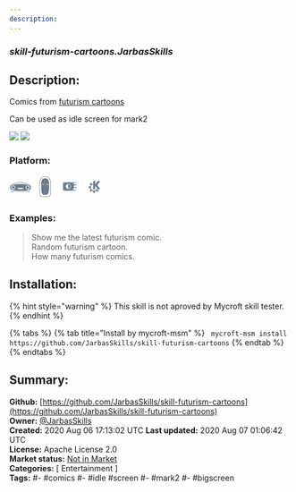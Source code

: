 ```yaml
---
description: 
---
```


### _skill-futurism-cartoons.JarbasSkills_  
## Description:  
Comics from [futurism cartoons](https://www.instagram.com/futurismcartoons/)

Can be used as idle screen for mark2


![](gui.png)
![](gui2.png)  
  
  
### Platform:  
 ![Mark I](../.gitbook/assets/mark-1-icon.png)  ![Mark II](../.gitbook/assets/mark-2-icon.png)  ![Picroft](../.gitbook/assets/picroft-icon.png)  ![plasmoid](../.gitbook/assets/kde.png)   
### Examples:  
> Show me the latest futurism comic.  
> Random futurism cartoon.  
> How many futurism comics.  
  
## Installation:  
{% hint style="warning" %}
This skill is not aproved by Mycroft skill tester.
{% endhint %}
    
{% tabs %}
{% tab title="Install by mycroft-msm" %}
``` mycroft-msm install https://github.com/JarbasSkills/skill-futurism-cartoons```
{% endtab %}
  {% endtabs %}
    
## Summary:  
**Github:** [https://github.com/JarbasSkills/skill-futurism-cartoons](https://github.com/JarbasSkills/skill-futurism-cartoons)  
**Owner:** [@JarbasSkills](https://github.com/JarbasSkills)  
**Created:** 2020 Aug 06 17:13:02 UTC  **Last updated:** 2020 Aug 07 01:06:42 UTC  
**License:** Apache License 2.0  
**Market status:** [Not in Market](https://market.mycroft.ai/skill/)  
**Categories:** [ Entertainment ]   
**Tags:** \#- \#comics \#- \#idle \#screen \#- \#mark2 \#- \#bigscreen   

